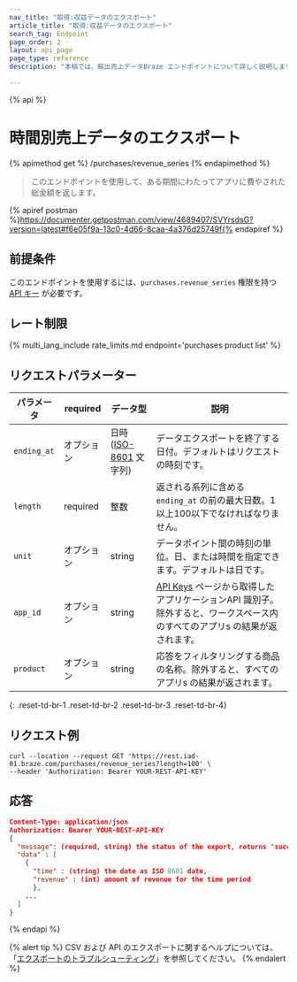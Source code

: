 ```yaml
---
nav_title: "取得:収益データのエクスポート"
article_title: "取得:収益データのエクスポート"
search_tag: Endpoint
page_order: 2
layout: api_page
page_type: reference
description: "本稿では、輸出売上データBraze エンドポイントについて詳しく説明します。"

---
```

{% api %}
# 時間別売上データのエクスポート
{% apimethod get %}
/purchases/revenue_series
{% endapimethod %}

> このエンドポイントを使用して、ある期間にわたってアプリに費やされた総金額を返します。

{% apiref postman %}https://documenter.getpostman.com/view/4689407/SVYrsdsG?version=latest#f6e05f9a-13c0-4d66-8caa-4a376d25749f{% endapiref %}

## 前提条件

このエンドポイントを使用するには、`purchases.revenue_series` 権限を持つ[API キー]({{site.baseurl}}/api/basics#rest-api-key/) が必要です。

## レート制限

{% multi_lang_include rate_limits.md endpoint='purchases product list' %}

## リクエストパラメーター

| パラメータ | required | データ型 | 説明 |
|---|---|---|---|
| `ending_at` | オプション | 日時([ISO-8601](https://en.wikipedia.org/wiki/ISO_8601) 文字列) | データエクスポートを終了する日付。デフォルトはリクエストの時刻です。 |
| `length` | required | 整数 | 返される系列に含める`ending_at` の前の最大日数。1以上100以下でなければなりません。 |
| `unit` | オプション | string | データポイント間の時刻の単位。日、または時間を指定できます。デフォルトは日です。 |
| `app_id` | オプション | string | [API Keys]({{site.baseurl}}/user_guide/administrative/app_settings/api_settings_tab/) ページから取得したアプリケーションAPI 識別子。除外すると、ワークスペース内のすべてのアプリs の結果が返されます。 |
| `product` | オプション | string | 応答をフィルタリングする商品の名称。除外すると、すべてのアプリs の結果が返されます。 |
{: .reset-td-br-1 .reset-td-br-2 .reset-td-br-3  .reset-td-br-4}

## リクエスト例

```
curl --location --request GET 'https://rest.iad-01.braze.com/purchases/revenue_series?length=100' \
--header 'Authorization: Bearer YOUR-REST-API-KEY'
```

## 応答

```json
Content-Type: application/json
Authorization: Bearer YOUR-REST-API-KEY
{
  "message": (required, string) the status of the export, returns 'success' when completed without errors,
  "data" : [
    {
      "time" : (string) the date as ISO 8601 date,
      "revenue" : (int) amount of revenue for the time period
      },
    ...
  ]
}
```

{% endapi %}

{% alert tip %}
CSV および API のエクスポートに関するヘルプについては、「[エクスポートのトラブルシューティング]({{site.baseurl}}/user_guide/data_and_analytics/export_braze_data/export_troubleshooting/)」を参照してください。
{% endalert %}
